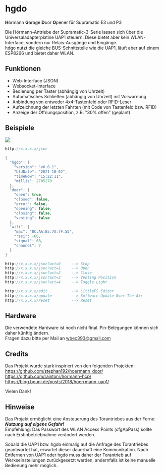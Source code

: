 # hgdo
**H**örmann **G**arage **D**oor **O**pener für Supramatic E3 und P3

Die Hörmann-Antriebe der Supramatic-3-Serie lassen sich über die Universaladapterplatine UAP1 steuern. Diese bietet aber kein WLAN-Interface, sondern nur Relais-Ausgänge und Eingänge.  
hdgo nutzt die gleiche BUS-Schnittstelle wie die UAP1, läuft aber auf einem ESP8266 und bietet daher WLAN.  
  
## Funktionen
- Web-Interface (JSON)
- Websocket-Interface
- Bedienung per Taster (abhängig von Uhrzeit)
- Automatisches Schließen (abhängig von Uhrzeit) mit Vorwarnung
- Anbindung von entweder 4x4-Tastenfeld oder RFID-Leser
- Aufzeichnung der letzten Fahrten (mit Code von Tastenfeld bzw. RFID)
- Anzeige der Öffnungsposition, z.B. "30% offen" (geplant)
  
## Beispiele
<img src="https://i.ibb.co/7WxjjMV/Web-Interface.png">  
  
```c++
http://x.x.x.x/json
  
{
  "hgdo": {
    "version": "v0.0.1",
    "bldDate": "2021-10-02",
    "timeNow": "15:22:11",
    "millis": 2705270
  },
  "door": {
    "open": true,
    "closed": false,
    "error": false,
    "opening": false,
    "closing": false,
    "venting": false
  },
  "wifi": {
    "mac": "8C:AA:B5:7A:7F:55",
    "rssi": -66,
    "signal": 68,
    "channel": 7
  }
}

http://x.x.x.x/json?act=0     --> Stop
http://x.x.x.x/json?act=1     --> Open
http://x.x.x.x/json?act=2     --> Close
http://x.x.x.x/json?act=3     --> Venting Position
http://x.x.x.x/json?act=4     --> Toggle Light

http://x.x.x.x/edit           --> LittleFS Editor
http://x.x.x.x/update         --> Software Update Over-The-Air
http://x.x.x.x/reset          --> Reset
```
  
## Hardware
Die verwendete Hardware ist noch nicht final. Pin-Belegungen können sich daher künftig ändern.  
Fragen dazu bitte per Mail an wbec393@gmail.com    

## Credits
Das Projekt wurde stark inspiriert von den folgenden Projekten:  
https://github.com/stephan192/hoermann_door/  
https://github.com/raintonr/hormann-hcp/  
https://blog.bouni.de/posts/2018/hoerrmann-uap1/  
  
Vielen Dank!  

## Hinweise
Das Projekt ermöglicht eine Ansteuerung des Torantriebes aus der Ferne: ***Nutzung auf eigene Gefahr!***  
Empfehlung: Das Passwort des WLAN Access Points (cfgApPass) sollte nach Erstinbetriebnahme verändert werden.  
  
Sobald die UAP1 bzw. hgdo einmalig auf die Anfrage des Torantriebes geantwortet hat, erwartet dieser dauerhaft eine Kommunikation. Nach Entfernen von UAP1 oder hgdo muss daher der Torantrieb auf Werkseinstellungen zurückgesetzt werden, andernfalls ist keine manuelle Bedienung mehr möglich.  
